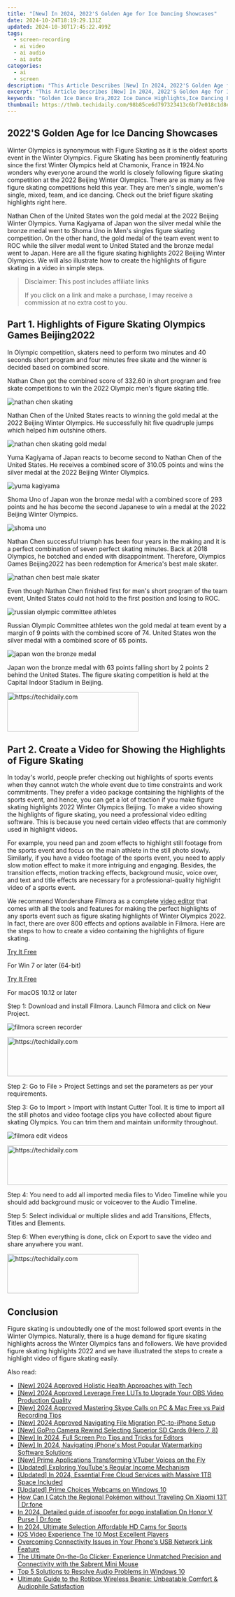```yaml
---
title: "[New] In 2024, 2022'S Golden Age for Ice Dancing Showcases"
date: 2024-10-24T18:19:29.131Z
updated: 2024-10-30T17:45:22.499Z
tags: 
  - screen-recording
  - ai video
  - ai audio
  - ai auto
categories: 
  - ai
  - screen
description: "This Article Describes [New] In 2024, 2022'S Golden Age for Ice Dancing Showcases"
excerpt: "This Article Describes [New] In 2024, 2022'S Golden Age for Ice Dancing Showcases"
keywords: "Golden Ice Dance Era,2022 Ice Dance Highlights,Ice Dancing Peak Season,Elite Ice Dance 2022,Showcase Ice Sports Gold,Ice Dancing Dominance,Spectacular Ice Dance Year"
thumbnail: https://thmb.techidaily.com/98b85ce6d797323413c6bf7e018c1d8e6594fdbbf15afde0abd2d98dfde1d7e0.jpg
---
```


## 2022'S Golden Age for Ice Dancing Showcases

Winter Olympics is synonymous with Figure Skating as it is the oldest sports event in the Winter Olympics. Figure Skating has been prominently featuring since the first Winter Olympics held at Chamonix, France in 1924.No wonders why everyone around the world is closely following figure skating competition at the 2022 Beijing Winter Olympics. There are as many as five figure skating competitions held this year. They are men's single, women's single, mixed, team, and ice dancing. Check out the brief figure skating highlights right here.

Nathan Chen of the United States won the gold medal at the 2022 Beijing Winter Olympics. Yuma Kagiyama of Japan won the silver medal while the bronze medal went to Shoma Uno in Men's singles figure skating competition. On the other hand, the gold medal of the team event went to ROC while the silver medal went to United Stated and the bronze medal went to Japan. Here are all the figure skating highlights 2022 Beijing Winter Olympics. We will also illustrate how to create the highlights of figure skating in a video in simple steps.

>  Disclaimer: This post includes affiliate links
>
>  If you click on a link and make a purchase, I may receive a commission at no extra cost to you.
>

## Part 1\. Highlights of Figure Skating Olympics Games Beijing2022

In Olympic competition, skaters need to perform two minutes and 40 seconds short program and four minutes free skate and the winner is decided based on combined score.

Nathan Chen got the combined score of 332.60 in short program and free skate competitions to win the 2022 Olympic men's figure skating title.

![nathan chen skating](https://images.wondershare.com/filmora/article-images/nathan-chen-skating.jpg)

Nathan Chen of the United States reacts to winning the gold medal at the 2022 Beijing Winter Olympics. He successfully hit five quadruple jumps which helped him outshine others.

![nathan chen skating gold medal](https://images.wondershare.com/filmora/article-images/nathan-chen-skating-gold-medal.jpg)

Yuma Kagiyama of Japan reacts to become second to Nathan Chen of the United States. He receives a combined score of 310.05 points and wins the silver medal at the 2022 Beijing Winter Olympics.

![yuma kagiyama](https://images.wondershare.com/filmora/article-images/yuma-kagiyama.jpg)

Shoma Uno of Japan won the bronze medal with a combined score of 293 points and he has become the second Japanese to win a medal at the 2022 Beijing Winter Olympics.

![shoma uno](https://images.wondershare.com/filmora/article-images/shoma-uno.jpg)

Nathan Chen successful triumph has been four years in the making and it is a perfect combination of seven perfect skating minutes. Back at 2018 Olympics, he botched and ended with disappointment. Therefore, Olympics Games Beijing2022 has been redemption for America's best male skater.

![nathan chen best male skater](https://images.wondershare.com/filmora/article-images/nathan-chen-best-male-skater.jpg)

Even though Nathan Chen finished first for men's short program of the team event, United States could not hold to the first position and losing to ROC.

![russian olympic committee athletes](https://images.wondershare.com/filmora/article-images/russian-olympic-committee-athletes.jpg)

Russian Olympic Committee athletes won the gold medal at team event by a margin of 9 points with the combined score of 74\. United States won the silver medal with a combined score of 65 points.

![japan won the bronze medal](https://images.wondershare.com/filmora/article-images/japan-won-the-bronze-medal.jpg)

Japan won the bronze medal with 63 points falling short by 2 points 2 behind the United States. The figure skating competition is held at the Capital Indoor Stadium in Beijing.

<!-- affiliate ads begin -->
<a href="https://25home.pxf.io/c/5597632/2148646/16836" target="_top" id="2148646">
  <img src="//a.impactradius-go.com/display-ad/16836-2148646" border="0" alt="https://techidaily.com" width="300" height="90"/>
</a>
<img height="0" width="0" src="https://25home.pxf.io/i/5597632/2148646/16836" style="position:absolute;visibility:hidden;" border="0" />
<!-- affiliate ads end -->

## Part 2\. Create a Video for Showing the Highlights of Figure Skating

In today's world, people prefer checking out highlights of sports events when they cannot watch the whole event due to time constraints and work commitments. They prefer a video package containing the highlights of the sports event, and hence, you can get a lot of traction if you make figure skating highlights 2022 Winter Olympics Beijing. To make a video showing the highlights of figure skating, you need a professional video editing software. This is because you need certain video effects that are commonly used in highlight videos.

For example, you need pan and zoom effects to highlight still footage from the sports event and focus on the main athlete in the still photo slowly. Similarly, if you have a video footage of the sports event, you need to apply slow motion effect to make it more intriguing and engaging. Besides, the transition effects, motion tracking effects, background music, voice over, and text and title effects are necessary for a professional-quality highlight video of a sports event.

We recommend Wondershare Filmora as a complete [video editor](https://tools.techidaily.com/wondershare/filmora/download/) that comes with all the tools and features for making the perfect highlights of any sports event such as figure skating highlights of Winter Olympics 2022\. In fact, there are over 800 effects and options available in Filmora. Here are the steps to how to create a video containing the highlights of figure skating.

[Try It Free](https://tools.techidaily.com/wondershare/filmora/download/)

For Win 7 or later (64-bit)

[Try It Free](https://tools.techidaily.com/wondershare/filmora/download/)

For macOS 10.12 or later

Step 1: Download and install Filmora. Launch Filmora and click on New Project.

![filmora screen recorder](https://images.wondershare.com/filmora/article-images/filmora-record-screen.jpg)

<!-- affiliate ads begin -->
<a href="https://appsumo.8odi.net/c/5597632/2100533/7443" target="_top" id="2100533">
  <img src="//a.impactradius-go.com/display-ad/7443-2100533" border="0" alt="https://techidaily.com" width="728" height="90"/>
</a>
<img height="0" width="0" src="https://appsumo.8odi.net/i/5597632/2100533/7443" style="position:absolute;visibility:hidden;" border="0" />
<!-- affiliate ads end -->

Step 2: Go to File > Project Settings and set the parameters as per your requirements.

Step 3: Go to Import > Import with Instant Cutter Tool. It is time to import all the still photos and video footage clips you have collected about figure skating Olympics. You can trim them and maintain uniformity throughout.

![filmora edit videos](https://images.wondershare.com/filmora/article-images/edit-recordings-filmora.jpg)

<!-- affiliate ads begin -->
<a href="https://imp.i110150.net/c/5597632/924297/11305" target="_top" id="924297">
  <img src="//a.impactradius-go.com/display-ad/11305-924297" border="0" alt="https://techidaily.com" width="728" height="90"/>
</a>
<img height="0" width="0" src="https://imp.i110150.net/i/5597632/924297/11305" style="position:absolute;visibility:hidden;" border="0" />
<!-- affiliate ads end -->

Step 4: You need to add all imported media files to Video Timeline while you should add background music or voiceover to the Audio Timeline.

Step 5: Select individual or multiple slides and add Transitions, Effects, Titles and Elements.

Step 6: When everything is done, click on Export to save the video and share anywhere you want.

<!-- affiliate ads begin -->
<a href="https://aligracehair.sjv.io/c/5597632/2036481/19272" target="_top" id="2036481">
  <img src="//a.impactradius-go.com/display-ad/19272-2036481" border="0" alt="https://techidaily.com" width="300" height="90"/>
</a>
<img height="0" width="0" src="https://aligracehair.sjv.io/i/5597632/2036481/19272" style="position:absolute;visibility:hidden;" border="0" />
<!-- affiliate ads end -->

## Conclusion

Figure skating is undoubtedly one of the most followed sport events in the Winter Olympics. Naturally, there is a huge demand for figure skating highlights across the Winter Olympics fans and followers. We have provided figure skating highlights 2022 and we have illustrated the steps to create a highlight video of figure skating easily.


<ins class="adsbygoogle"
     style="display:block"
     data-ad-format="autorelaxed"
     data-ad-client="ca-pub-7571918770474297"
     data-ad-slot="1223367746"></ins>



<ins class="adsbygoogle"
     style="display:block"
     data-ad-client="ca-pub-7571918770474297"
     data-ad-slot="8358498916"
     data-ad-format="auto"
     data-full-width-responsive="true"></ins>


<span class="atpl-alsoreadstyle">Also read:</span>
<div><ul>
<li><a href="https://fox-friendly.techidaily.com/new-2024-approved-holistic-health-approaches-with-tech/"><u>[New] 2024 Approved Holistic Health Approaches with Tech</u></a></li>
<li><a href="https://fox-friendly.techidaily.com/new-2024-approved-leverage-free-luts-to-upgrade-your-obs-video-production-quality/"><u>[New] 2024 Approved Leverage Free LUTs to Upgrade Your OBS Video Production Quality</u></a></li>
<li><a href="https://screen-capture.techidaily.com/new-2024-approved-mastering-skype-calls-on-pc-and-mac-free-vs-paid-recording-tips/"><u>[New] 2024 Approved Mastering Skype Calls on PC & Mac Free vs Paid Recording Tips</u></a></li>
<li><a href="https://fox-friendly.techidaily.com/new-2024-approved-navigating-file-migration-pc-to-iphone-setup/"><u>[New] 2024 Approved Navigating File Migration PC-to-iPhone Setup</u></a></li>
<li><a href="https://fox-friendly.techidaily.com/new-gopro-camera-rewind-selecting-superior-sd-cards-hero-7-8/"><u>[New] GoPro Camera Rewind Selecting Superior SD Cards (Hero 7, 8)</u></a></li>
<li><a href="https://fox-friendly.techidaily.com/new-in-2024-full-screen-pro-tips-and-tricks-for-editors/"><u>[New] In 2024, Full Screen Pro Tips and Tricks for Editors</u></a></li>
<li><a href="https://fox-friendly.techidaily.com/new-in-2024-navigating-iphones-most-popular-watermarking-software-solutions/"><u>[New] In 2024, Navigating iPhone's Most Popular Watermarking Software Solutions</u></a></li>
<li><a href="https://extra-skills.techidaily.com/new-prime-applications-transforming-vtuber-voices-on-the-fly/"><u>[New] Prime Applications Transforming VTuber Voices on the Fly</u></a></li>
<li><a href="https://facebook-video-share.techidaily.com/updated-exploring-youtubes-regular-income-mechanism/"><u>[Updated] Exploring YouTube's Regular Income Mechanism</u></a></li>
<li><a href="https://fox-friendly.techidaily.com/updated-in-2024-essential-free-cloud-services-with-massive-1tb-space-included/"><u>[Updated] In 2024, Essential Free Cloud Services with Massive 1TB Space Included</u></a></li>
<li><a href="https://video-screen-grab.techidaily.com/updated-prime-choices-webcams-on-windows-10/"><u>[Updated] Prime Choices Webcams on Windows 10</u></a></li>
<li><a href="https://android-pokemon-go.techidaily.com/how-can-i-catch-the-regional-pokemon-without-traveling-on-xiaomi-13t-drfone-by-drfone-virtual-android/"><u>How Can I Catch the Regional Pokémon without Traveling On Xiaomi 13T | Dr.fone</u></a></li>
<li><a href="https://pokemon-go-android.techidaily.com/in-2024-detailed-guide-of-ispoofer-for-pogo-installation-on-honor-v-purse-drfone-by-drfone-virtual-android/"><u>In 2024, Detailed guide of ispoofer for pogo installation On Honor V Purse | Dr.fone</u></a></li>
<li><a href="https://fox-friendly.techidaily.com/in-2024-ultimate-selection-affordable-hd-cams-for-sports/"><u>In 2024, Ultimate Selection Affordable HD Cams for Sports</u></a></li>
<li><a href="https://fox-friendly.techidaily.com/ios-video-experience-the-10-most-excellent-players/"><u>IOS Video Experience The 10 Most Excellent Players</u></a></li>
<li><a href="https://techtrends.techidaily.com/overcoming-connectivity-issues-in-your-phones-usb-network-link-feature/"><u>Overcoming Connectivity Issues in Your Phone's USB Network Link Feature</u></a></li>
<li><a href="https://buynow-tips.techidaily.com/the-ultimate-on-the-go-clicker-experience-unmatched-precision-and-connectivity-with-the-sabrent-mini-mouse/"><u>The Ultimate On-the-Go Clicker: Experience Unmatched Precision and Connectivity with the Sabrent Mini Mouse</u></a></li>
<li><a href="https://sound-issues.techidaily.com/top-5-solutions-to-resolve-audio-problems-in-windows-10/"><u>Top 5 Solutions to Resolve Audio Problems in Windows 10</u></a></li>
<li><a href="https://buynow-info.techidaily.com/ultimate-guide-to-the-rotibox-wireless-beanie-unbeatable-comfort-and-audiophile-satisfaction/"><u>Ultimate Guide to the Rotibox Wireless Beanie: Unbeatable Comfort & Audiophile Satisfaction</u></a></li>
</ul></div>

